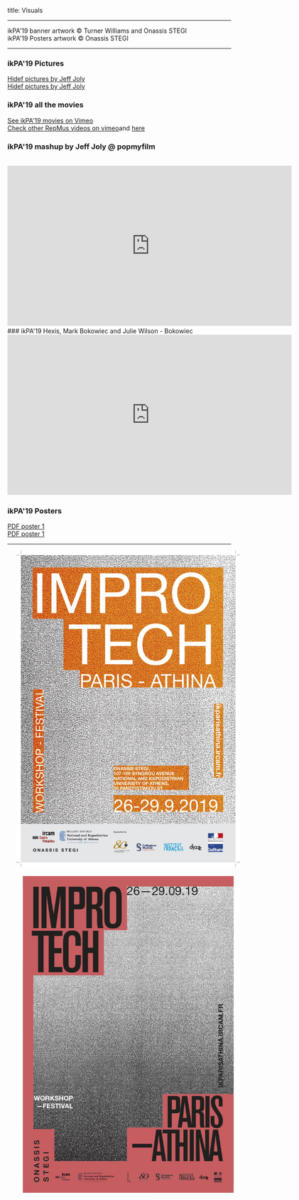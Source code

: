 title: Visuals

---



ikPA'19  banner artwork © Turner Williams and Onassis STEGI  
ikPA'19 Posters artwork © Onassis STEGI  

---

### ikPA'19 Pictures
[Hidef pictures by Jeff Joly](https://www.flickr.com/photos/jeffjoly/sets/72157713898729827/)  
[Hidef pictures by Jeff Joly](https://photos.app.goo.gl/C2KRuo5BL6FDRgar7)


### ikPA'19 all the movies
[See ikPA'19 movies on Vimeo](https://vimeo.com/showcase/6364851)  
[Check other RepMus videos on vimeo](https://vimeo.com/user/15042869/folder/400247)and [here](https://www.dailymotion.com/RepMus)

### ikPA'19 mashup by Jeff Joly @ popmyfilm
<br>
<iframe src="https://player.vimeo.com/video/365537126" width="640" height="360" frameborder="0" allow="autoplay; fullscreen" allowfullscreen></iframe>
<br>
### ikPA'19 Hexis, Mark Bokowiec and Julie Wilson - Bokowiec
<br>
<iframe src="https://player.vimeo.com/video/368022425" width="640" height="360" frameborder="0" allow="autoplay; fullscreen" allowfullscreen></iframe>
<br>

### ikPA'19 Posters

[PDF poster 1]({filename}/doc/ImproTech_Poster_1.pdf)  
[PDF poster 1]({filename}/doc/ImproTech_Poster_2.pdf)

---

<p align="center">
   <img src="../doc/ImproTech_Poster_1.jpg" width="600" hspace="20">
  <br><br>
  <img src="../doc/ImproTech_Poster_2.jpg" width="600" hspace="20">
  <br><br>
</p>
